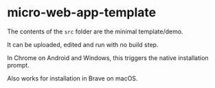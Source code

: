 # micro-web-app-template

The contents of the `src` folder are the minimal template/demo.

It can be uploaded, edited and run with no build step.

In Chrome on Android and Windows, this triggers the native installation prompt.

Also works for installation in Brave on macOS.